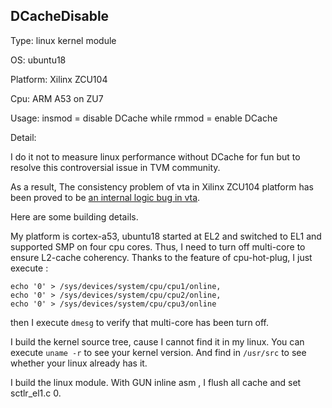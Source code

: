 ## DCacheDisable
Type: linux kernel module

OS: ubuntu18

Platform: Xilinx ZCU104

Cpu: ARM A53 on ZU7

Usage: insmod = disable DCache while rmmod = enable DCache

Detail: 

I do it not to measure linux performance without DCache for fun but to resolve this controversial issue in TVM community. 

As a result, The consistency problem of vta in Xilinx ZCU104 platform has been proved to be [an internal logic bug in vta](https://discuss.tvm.ai/t/rfc-vta-a-hls-c-vta-bug/6743).

Here are some building details.

My platform is cortex-a53, ubuntu18 started at EL2 and switched to EL1 and supported SMP on four cpu cores. Thus, I need to turn off multi-core to ensure L2-cache coherency. Thanks to the feature of cpu-hot-plug, I just execute :
```
echo '0' > /sys/devices/system/cpu/cpu1/online,
echo '0' > /sys/devices/system/cpu/cpu2/online,
echo '0' > /sys/devices/system/cpu/cpu3/online
```
then I execute `dmesg` to verify that multi-core has been turn off.

I build the kernel source tree, cause I cannot find it in my linux. You can execute `uname -r` to see your kernel version. And find in `/usr/src` to see whether your linux already has it.

I build the linux module. With GUN inline asm , I flush all cache and set sctlr_el1.c 0.
